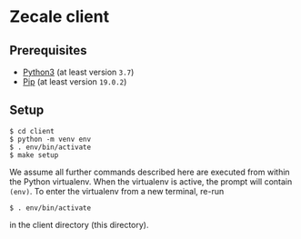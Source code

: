 # Zecale client

## Prerequisites

- [Python3](https://www.python.org/downloads/) (at least version `3.7`)
- [Pip](https://pip.pypa.io/en/stable/) (at least version `19.0.2`)

## Setup

```console
$ cd client
$ python -m venv env
$ . env/bin/activate
$ make setup
```

We assume all further commands described here are executed from within the Python virtualenv. When the virtualenv is active, the prompt will contain `(env)`.  To enter the virtualenv from a new terminal, re-run
```console
$ . env/bin/activate
```
in the client directory (this directory).

